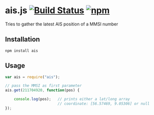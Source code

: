 # ais.js [![Build Status](https://travis-ci.org/thomasbrueggemann/ais.js.svg?branch=master)](https://travis-ci.org/thomasbrueggemann/ais.js) [![npm](https://img.shields.io/badge/npm-1.0.1-blue.svg)](https://www.npmjs.com/package/ais)
Tries to gather the latest AIS position of a MMSI number

## Installation

```npm install ais```

## Usage

```javascript
var ais = require("ais");

// pass the MMSI as first parameter
ais.get(211704920, function(pos) {

	console.log(pos);	// prints either a lat/long array 
						// coordinate: [56.57469, 9.05306] or null
});
```
